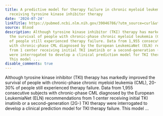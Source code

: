 ```yaml
---
title: A predictive model for therapy failure in chronic myeloid leukemia patients
  receiving tyrosine kinase inhibitor therapy
date: '2024-07-24'
linkTitle: https://pubmed.ncbi.nlm.nih.gov/39046786/?utm_source=curl&utm_medium=rss&utm_campaign=journals&utm_content=7603509&fc=None&ff=20240724182556&v=2.18.0.post9+e462414
source: Blood
description: Although tyrosine kinase inhibitor (TKI) therapy has markedly improved
  the survival of people with chronic-phase chronic myeloid leukemia (CML), 20-30%
  of people still experienced therapy failure. Data from 1,955 consecutive subjects
  with chronic-phase CML diagnosed by the European LeukemiaNet (ELN) recommendations
  from 1 center receiving initial TKI imatinib or a second-generation (2G-) TKI therapy
  were interrogated to develop a clinical prediction model for TKI therapy failure.
  This model ...
disable_comments: true
---
```

Although tyrosine kinase inhibitor (TKI) therapy has markedly improved the survival of people with chronic-phase chronic myeloid leukemia (CML), 20-30% of people still experienced therapy failure. Data from 1,955 consecutive subjects with chronic-phase CML diagnosed by the European LeukemiaNet (ELN) recommendations from 1 center receiving initial TKI imatinib or a second-generation (2G-) TKI therapy were interrogated to develop a clinical prediction model for TKI therapy failure. This model ...